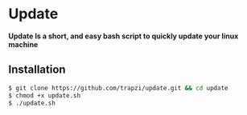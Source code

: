 # Update
**Update Is a short, and easy bash script to quickly update your linux machine**

## Installation
```bash
$ git clone https://github.com/trapzi/update.git && cd update
$ chmod +x update.sh
$ ./update.sh
```
